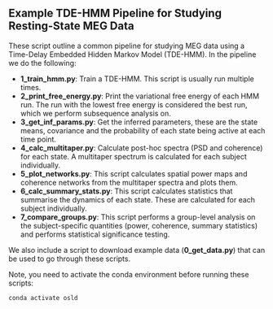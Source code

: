 Example TDE-HMM Pipeline for Studying Resting-State MEG Data
------------------------------------------------------------

These script outline a common pipeline for studying MEG data using a Time-Delay Embedded Hidden Markov Model (TDE-HMM). In the pipeline we do the following:

- **1_train_hmm.py**: Train a TDE-HMM. This script is usually run multiple times.
- **2_print_free_energy.py**: Print the variational free energy of each HMM run. The run with the lowest free energy is considered the best run, which we perform subsequence analysis on.
- **3_get_inf_params.py**: Get the inferred parameters, these are the state means, covariance and the probability of each state being active at each time point.
- **4_calc_multitaper.py**: Calculate post-hoc spectra (PSD and coherence) for each state. A multitaper spectrum is calculated for each subject individually.
- **5_plot_networks.py**: This script calculates spatial power maps and coherence networks from the multitaper spectra and plots them.
- **6_calc_summary_stats.py**: This script calculates statistics that summarise the dynamics of each state. These are calculated for each subject individually.
- **7_compare_groups.py**: This script performs a group-level analysis on the subject-specific quantities (power, coherence, summary statistics) and performs statistical significance testing.

We also include a script to download example data (**0_get_data.py**) that can be used to go through these scripts.

Note, you need to activate the conda environment before running these scripts:
    
    conda activate osld
